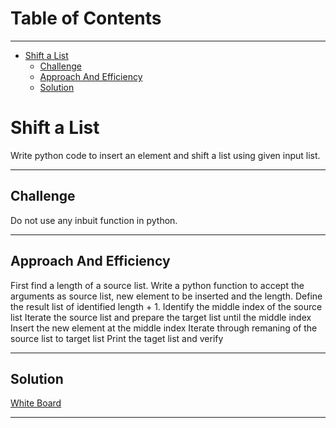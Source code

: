 # Table of Contents
---

<!--ts-->
   * [Shift a List](#shift-a-list)
      * [Challenge](#challenge)
      * [Approach And Efficiency](#approach-And-efficiency)
      * [Solution](#solution)
<!--te--> 



# Shift a List
Write python code to insert an element and shift a list using given input list.

---

## Challenge
Do not use any inbuit function in python.  

---

## Approach And Efficiency

First find a length of a source list.
Write a python function to accept the arguments as source list, new element to be inserted and the length.
Define the result list of identified length + 1.
Identify the middle index of the source list
Iterate the source list and prepare the target list until the middle index
Insert the new element at the middle index
Iterate through remaning of the source list to target list
Print the taget list and verify

---

## Solution
[White Board](assets/array-shift.jpg)

---